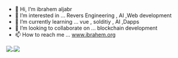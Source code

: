 - 👋 Hi, I’m ibrahem aljabr 
- 👀 I’m interested in ... Revers Engineering , AI ,Web development 
- 🌱 I’m currently learning ... vue , solditiy , AI ,Dapps 
- 💞️ I’m looking to collaborate on ... blockchain development
- 📫 How to reach me ... www.ibrahem.org

<!---
ibrah3m/ibrah3m is a ✨ special ✨ repository because its `README.md` (this file) appears on your GitHub profile.
You can click the Preview link to take a look at your changes.
--->
<a href="https://github.com/anuraghazra/github-readme-stats">

  <img align="center" src="https://github-readme-stats.vercel.app/api/pin/?username=ibrah3m&repo=github-readme-stats" />

</a>

<a href="https://github.com/anuraghazra/convoychat">

  <img align="center" src="https://github-readme-stats.vercel.app/api/pin/?username=ibrah3m&repo=convoychat" />

</a>
